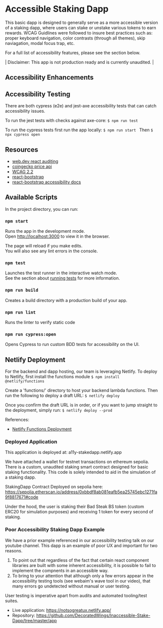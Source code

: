 # Accessible Staking Dapp

This basic dapp is designed to generally serve as a more accessible version of a staking dapp, where users can stake or unstake various tokens to earn rewards. WCAG Guidlines were followed to insure best practices such as: proper keyboard navigation, color contrasts (through all themes), skip naviagation, modal focus trap, etc.

For a full list of accessibility features, please see the section below.

| Disclaimer: This app is not production ready and is currently unaudited. |

## Accessibility Enhancements


## Accessibility Testing 

There are both cypress (e2e) and jest-axe accessibility tests that can catch accessibility issues. 

To run the jest tests with checks against axe-core:
```$ npm run test ```

To run the cypress tests first run the app locally:
```$ npm run start ```
Then 
```$ npx cypress open ```

## Resources 
- [web.dev react auditing](https://web.dev/articles/accessibility-auditing-react)
- [coingecko price api](https://www.coingecko.com/api/documentation)
- [WCAG 2.2](https://www.w3.org/TR/WCAG22/)
- [react-bootstrap](https://react-bootstrap.netlify.app/)
- [react-bootstrap accessibility docs]()

## Available Scripts

In the project directory, you can run:

### `npm start`

Runs the app in the development mode.\
Open [http://localhost:3000](http://localhost:3000) to view it in the browser.

The page will reload if you make edits.\
You will also see any lint errors in the console.

### `npm test`

Launches the test runner in the interactive watch mode.\
See the section about [running tests](https://facebook.github.io/create-react-app/docs/running-tests) for more information.

### `npm run build`
Creates a build directory with a production build of your app.

### `npm run lint`
Runs the linter to verify static code

### `npm run cypress:open`
Opens Cypress to run custom BDD tests for accessibility on the UI.

## Netlify Deployment 

For the backend and dapp hosting, our team is leveraging Netlify. 
To deploy to Netlify, first install the functions module 
```$ npm install @netlify/functions ```

Create a 'functions/' directory to host your backend lambda functions. Then run 
the following to deploy a draft URL:
```$ netlify deploy```

Once you confirm the draft URL is in order, or if you want to jump straight to the deployment, simply run:
```$ netlify deploy --prod```

References: 
- [Netlify Functions Deployment](https://docs.netlify.com/functions/lambda-compatibility/?fn-language=ts#prepare-project)


### Deployed Application
This application is deployed at: a11y-stakedapp.netlify.app

We have attached a wallet for testnet transactions on ethereum sepolia. 
There is a custom, unaudited staking smart contract designed for basic staking functionality. This code is solely intended to aid in the simulation of a staking dapp. 

StakingDapp Contract Deployed on sepolia here: https://sepolia.etherscan.io/address/0xbbdf8ab081eafb5ea25745ebc1271fa9f8817671#code

Under the hood, the user is staking their Bad Steak BS token (custom ERC20 for simulation purposes) and receiving 1 token for every second of staking. 


### Poor Accessibility Staking Dapp Example 

We have a prior example referenced in our accessibility testing talk on our youtube channel. This dapp is an example of poor UX and important for two reasons. 

1. To point out that regardless of the fact that certain react component libraries are built with some inherent accessibility, it is possible to fail to implement the compnents in an accessible way. 
2. To bring to your attention that although only a few errors appear in the accessibility testing tools (see webaim's wave tool in our video), that many errors go undetected without manual or user testing. 

User testing is imperative apart from audits and automated tooling/test suites. 

- Live application: https://notsogreatux.netlify.app/
- Repository: https://github.com/DecoratedWings/Inaccessible-Stake-Dapp/tree/master/app


